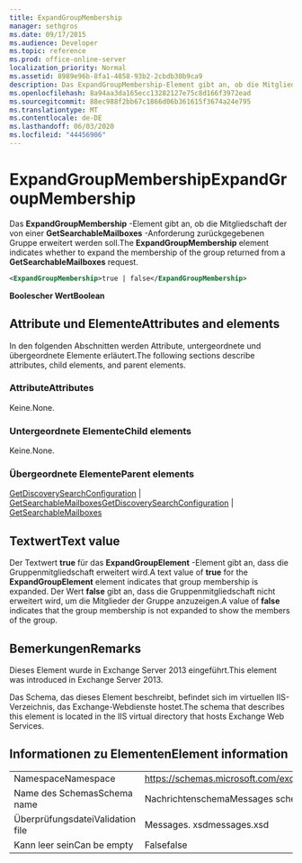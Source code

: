 ```yaml
---
title: ExpandGroupMembership
manager: sethgros
ms.date: 09/17/2015
ms.audience: Developer
ms.topic: reference
ms.prod: office-online-server
localization_priority: Normal
ms.assetid: 8989e96b-8fa1-4858-93b2-2cbdb30b9ca9
description: Das ExpandGroupMembership-Element gibt an, ob die Mitgliedschaft der von einer GetSearchableMailboxes-Anforderung zurückgegebenen Gruppe erweitert werden soll.
ms.openlocfilehash: 8a94aa3da165ecc13282127e75c8d166f3972ead
ms.sourcegitcommit: 88ec988f2bb67c1866d06b361615f3674a24e795
ms.translationtype: MT
ms.contentlocale: de-DE
ms.lasthandoff: 06/03/2020
ms.locfileid: "44456906"
---
```

# <a name="expandgroupmembership"></a><span data-ttu-id="bc06f-103">ExpandGroupMembership</span><span class="sxs-lookup"><span data-stu-id="bc06f-103">ExpandGroupMembership</span></span>

<span data-ttu-id="bc06f-104">Das **ExpandGroupMembership** -Element gibt an, ob die Mitgliedschaft der von einer **GetSearchableMailboxes** -Anforderung zurückgegebenen Gruppe erweitert werden soll.</span><span class="sxs-lookup"><span data-stu-id="bc06f-104">The **ExpandGroupMembership** element indicates whether to expand the membership of the group returned from a **GetSearchableMailboxes** request.</span></span> 
  
```XML
<ExpandGroupMembership>true | false</ExpandGroupMembership>
```

 <span data-ttu-id="bc06f-105">**Boolescher Wert**</span><span class="sxs-lookup"><span data-stu-id="bc06f-105">**Boolean**</span></span>
## <a name="attributes-and-elements"></a><span data-ttu-id="bc06f-106">Attribute und Elemente</span><span class="sxs-lookup"><span data-stu-id="bc06f-106">Attributes and elements</span></span>

<span data-ttu-id="bc06f-107">In den folgenden Abschnitten werden Attribute, untergeordnete und übergeordnete Elemente erläutert.</span><span class="sxs-lookup"><span data-stu-id="bc06f-107">The following sections describe attributes, child elements, and parent elements.</span></span>
  
### <a name="attributes"></a><span data-ttu-id="bc06f-108">Attribute</span><span class="sxs-lookup"><span data-stu-id="bc06f-108">Attributes</span></span>

<span data-ttu-id="bc06f-109">Keine.</span><span class="sxs-lookup"><span data-stu-id="bc06f-109">None.</span></span>
  
### <a name="child-elements"></a><span data-ttu-id="bc06f-110">Untergeordnete Elemente</span><span class="sxs-lookup"><span data-stu-id="bc06f-110">Child elements</span></span>

<span data-ttu-id="bc06f-111">Keine.</span><span class="sxs-lookup"><span data-stu-id="bc06f-111">None.</span></span>
  
### <a name="parent-elements"></a><span data-ttu-id="bc06f-112">Übergeordnete Elemente</span><span class="sxs-lookup"><span data-stu-id="bc06f-112">Parent elements</span></span>

<span data-ttu-id="bc06f-113">[GetDiscoverySearchConfiguration](getdiscoverysearchconfiguration.md)  |  [GetSearchableMailboxes](getsearchablemailboxes.md)</span><span class="sxs-lookup"><span data-stu-id="bc06f-113">[GetDiscoverySearchConfiguration](getdiscoverysearchconfiguration.md) | [GetSearchableMailboxes](getsearchablemailboxes.md)</span></span>
  
## <a name="text-value"></a><span data-ttu-id="bc06f-114">Textwert</span><span class="sxs-lookup"><span data-stu-id="bc06f-114">Text value</span></span>

<span data-ttu-id="bc06f-115">Der Textwert **true** für das **ExpandGroupElement** -Element gibt an, dass die Gruppenmitgliedschaft erweitert wird.</span><span class="sxs-lookup"><span data-stu-id="bc06f-115">A text value of **true** for the **ExpandGroupElement** element indicates that group membership is expanded.</span></span> <span data-ttu-id="bc06f-116">Der Wert **false** gibt an, dass die Gruppenmitgliedschaft nicht erweitert wird, um die Mitglieder der Gruppe anzuzeigen.</span><span class="sxs-lookup"><span data-stu-id="bc06f-116">A value of **false** indicates that the group membership is not expanded to show the members of the group.</span></span> 
  
## <a name="remarks"></a><span data-ttu-id="bc06f-117">Bemerkungen</span><span class="sxs-lookup"><span data-stu-id="bc06f-117">Remarks</span></span>

<span data-ttu-id="bc06f-118">Dieses Element wurde in Exchange Server 2013 eingeführt.</span><span class="sxs-lookup"><span data-stu-id="bc06f-118">This element was introduced in Exchange Server 2013.</span></span>
  
<span data-ttu-id="bc06f-119">Das Schema, das dieses Element beschreibt, befindet sich im virtuellen IIS-Verzeichnis, das Exchange-Webdienste hostet.</span><span class="sxs-lookup"><span data-stu-id="bc06f-119">The schema that describes this element is located in the IIS virtual directory that hosts Exchange Web Services.</span></span>
  
## <a name="element-information"></a><span data-ttu-id="bc06f-120">Informationen zu Elementen</span><span class="sxs-lookup"><span data-stu-id="bc06f-120">Element information</span></span>

|||
|:-----|:-----|
|<span data-ttu-id="bc06f-121">Namespace</span><span class="sxs-lookup"><span data-stu-id="bc06f-121">Namespace</span></span>  <br/> |https://schemas.microsoft.com/exchange/services/2006/messages  <br/> |
|<span data-ttu-id="bc06f-122">Name des Schemas</span><span class="sxs-lookup"><span data-stu-id="bc06f-122">Schema name</span></span>  <br/> |<span data-ttu-id="bc06f-123">Nachrichtenschema</span><span class="sxs-lookup"><span data-stu-id="bc06f-123">Messages schema</span></span>  <br/> |
|<span data-ttu-id="bc06f-124">Überprüfungsdatei</span><span class="sxs-lookup"><span data-stu-id="bc06f-124">Validation file</span></span>  <br/> |<span data-ttu-id="bc06f-125">Messages. xsd</span><span class="sxs-lookup"><span data-stu-id="bc06f-125">messages.xsd</span></span>  <br/> |
|<span data-ttu-id="bc06f-126">Kann leer sein</span><span class="sxs-lookup"><span data-stu-id="bc06f-126">Can be empty</span></span>  <br/> |<span data-ttu-id="bc06f-127">False</span><span class="sxs-lookup"><span data-stu-id="bc06f-127">false</span></span>  <br/> |
   

